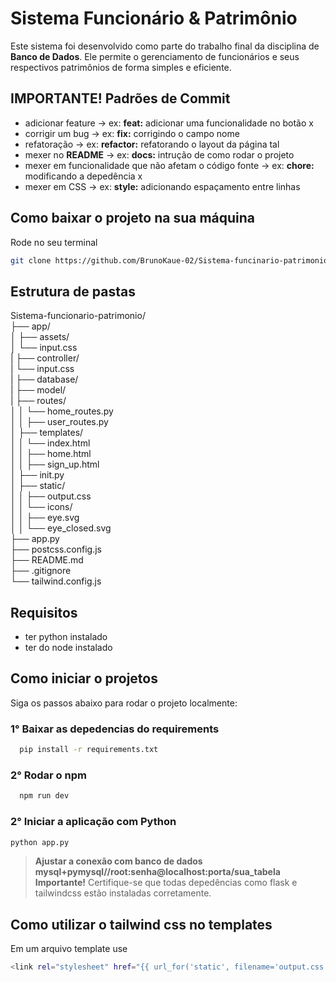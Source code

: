 # Sistema Funcionário & Patrimônio

Este sistema foi desenvolvido como parte do trabalho final da disciplina de **Banco de Dados**. Ele permite o gerenciamento de funcionários e seus respectivos patrimônios de forma simples e eficiente.


## IMPORTANTE! Padrões de Commit
- adicionar feature -> ex: **feat:** adicionar uma funcionalidade no botão x
- corrigir um bug -> ex: **fix:** corrigindo o campo nome
- refatoração -> ex: **refactor:** refatorando o layout da página tal
- mexer no **README** -> ex: **docs:** intrução de como rodar o projeto
- mexer em funcionalidade que não afetam o código fonte -> ex: **chore:** modificando a depedência x
- mexer em CSS -> ex: **style:** adicionando espaçamento entre linhas


## Como baixar o projeto na sua máquina

Rode no seu terminal
```bash
git clone https://github.com/BrunoKaue-02/Sistema-funcinario-patrimonio.git
```

## Estrutura de pastas
Sistema-funcionario-patrimonio/ <br>
├── app/ <br>
│ ├── assets/ <br>
│ └── input.css <br>
| ├── controller/ <br>
| └── input.css <br>
| ├── database/ <br>
| ├── model/ <br>
| ├── routes/ <br>
│ │ └── home_routes.py <br>
│ │ ├── user_routes.py <br>
│ ├── templates/ <br>
│ │ └── index.html <br>
│ │ ├── home.html <br>
│ │ ├── sign_up.html <br>
│ ├── init.py <br>
│ ├── static/ <br>
│ │ ├── output.css <br>
│ │ └── icons/ <br>
│ │ ├── eye.svg <br>
│ │ └── eye_closed.svg <br>
├── app.py <br>
├── postcss.config.js <br>
├── README.md <br>
├── .gitignore <br>
└── tailwind.config.js <br>

## Requisitos
- ter python instalado
- ter do node instalado
  
##  Como iniciar o projetos

Siga os passos abaixo para rodar o projeto localmente:

### 1° Baixar as depedencias do requirements
```bash
  pip install -r requirements.txt
```

### 2° Rodar o npm
```bash
  npm run dev
```
### 2° Iniciar a aplicação com Python
```bash
python app.py
```

> **Ajustar a conexão com banco de dados mysql+pymysql//root:senha@localhost:porta/sua_tabela** <br>
> **Importante!** Certifique-se que todas depedências como flask e tailwindcss estão instaladas corretamente.

## Como utilizar o tailwind css no templates
Em um arquivo template use
```bash
<link rel="stylesheet" href="{{ url_for('static', filename='output.css') }}">
```

